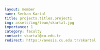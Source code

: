 ```yaml
---
layout: member
name: Serkan Kartal
title: projects.titles.project1
img: assets/img/team/skartal.jpg
importance: 1
category: faculty
contact: skartal@cu.edu.tr 
redirect: https://avesis.cu.edu.tr/skartal
---
```

